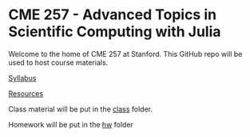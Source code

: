 # CME 257 - Advanced Topics in Scientific Computing with Julia

Welcome to the home of CME 257 at Stanford.  This GitHub repo will be used to host course materials.

[Syllabus](syllabus.md)

[Resources](resources.md)

Class material will be put in the [class](class) folder.

Homework will be put in the [hw](hw) folder

